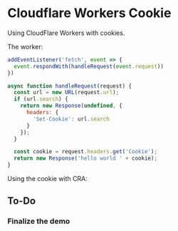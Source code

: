 # Cloudflare Workers Cookie

Using CloudFlare Workers with cookies.

The worker:

```javascript
addEventListener('fetch', event => {
  event.respondWith(handleRequest(event.request))
})

async function handleRequest(request) {
  const url = new URL(request.url);
  if (url.search) {
    return new Response(undefined, {
      headers: {
        'Set-Cookie': url.search
      }
    });
  }

  const cookie = request.headers.get('Cookie');
  return new Response('hello world ' + cookie);
}
```

Using the cookie with CRA:

## To-Do

### Finalize the demo
